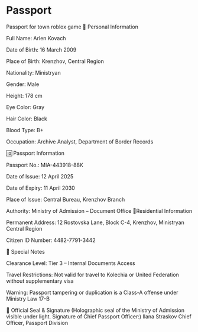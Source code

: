 # Passport
Passport for town roblox game
👤 Personal Information

Full Name: Arlen Kovach

Date of Birth: 16 March 2009

Place of Birth: Krenzhov, Central Region

Nationality: Ministryan

Gender: Male

Height: 178 cm

Eye Color: Gray

Hair Color: Black

Blood Type: B+

Occupation: Archive Analyst, Department of Border Records

🆔 Passport Information

Passport No.: MIA-443918-88K

Date of Issue: 12 April 2025

Date of Expiry: 11 April 2030

Place of Issue: Central Bureau, Krenzhov Branch

Authority: Ministry of Admission – Document Office 📍Residential Information

Permanent Address: 12 Rostovska Lane, Block C-4, Krenzhov, Ministryan Central Region

Citizen ID Number: 4482-7791-3442

🔐 Special Notes

Clearance Level: Tier 3 – Internal Documents Access

Travel Restrictions: Not valid for travel to Kolechia or United Federation without supplementary visa

Warning: Passport tampering or duplication is a Class-A offense under Ministry Law 17-B

💠 Official Seal & Signature (Holographic seal of the Ministry of Admission visible under light. Signature of Chief Passport Officer:) Ilana Straskov Chief Officer, Passport Division
